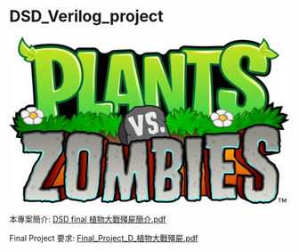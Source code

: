 # DSD_Verilog_project
![封面](Plants_vs_Zombies_cover.png)

本專案簡介: [DSD final 植物大戰殭屍簡介.pdf](DSD_final_植物大戰殭屍簡介.pdf)

Final Project 要求: [Final_Project_D_植物大戰殭屍.pdf](Final_Project_D_植物大戰殭屍.pdf)
